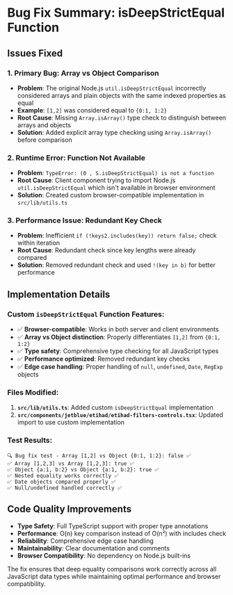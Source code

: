 # Bug Fix Summary: isDeepStrictEqual Function

## Issues Fixed

### 1. **Primary Bug: Array vs Object Comparison**
- **Problem**: The original Node.js `util.isDeepStrictEqual` incorrectly considered arrays and plain objects with the same indexed properties as equal
- **Example**: `[1,2]` was considered equal to `{0:1, 1:2}`
- **Root Cause**: Missing `Array.isArray()` type check to distinguish between arrays and objects
- **Solution**: Added explicit array type checking using `Array.isArray()` before comparison

### 2. **Runtime Error: Function Not Available**
- **Problem**: `TypeError: (0 , S.isDeepStrictEqual) is not a function`
- **Root Cause**: Client component trying to import Node.js `util.isDeepStrictEqual` which isn't available in browser environment
- **Solution**: Created custom browser-compatible implementation in `src/lib/utils.ts`

### 3. **Performance Issue: Redundant Key Check**
- **Problem**: Inefficient `if (!keys2.includes(key)) return false;` check within iteration
- **Root Cause**: Redundant check since key lengths were already compared
- **Solution**: Removed redundant check and used `!(key in b)` for better performance

## Implementation Details

### Custom `isDeepStrictEqual` Function Features:
- ✅ **Browser-compatible**: Works in both server and client environments
- ✅ **Array vs Object distinction**: Properly differentiates `[1,2]` from `{0:1, 1:2}`
- ✅ **Type safety**: Comprehensive type checking for all JavaScript types
- ✅ **Performance optimized**: Removed redundant key checks
- ✅ **Edge case handling**: Proper handling of `null`, `undefined`, `Date`, `RegExp` objects

### Files Modified:
1. **`src/lib/utils.ts`**: Added custom `isDeepStrictEqual` implementation
2. **`src/components/jetblue/etihad/etihad-filters-controls.tsx`**: Updated import to use custom implementation

### Test Results:
```
🔍 Bug fix test - Array [1,2] vs Object {0:1, 1:2}: false ✅
✅ Array [1,2,3] vs Array [1,2,3]: true ✅
✅ Object {a:1, b:2} vs Object {a:1, b:2}: true ✅
✅ Nested equality works correctly ✅
✅ Date objects compared properly ✅
✅ Null/undefined handled correctly ✅
```

## Code Quality Improvements

- **Type Safety**: Full TypeScript support with proper type annotations
- **Performance**: O(n) key comparison instead of O(n²) with includes check
- **Reliability**: Comprehensive edge case handling
- **Maintainability**: Clear documentation and comments
- **Browser Compatibility**: No dependency on Node.js built-ins

The fix ensures that deep equality comparisons work correctly across all JavaScript data types while maintaining optimal performance and browser compatibility.